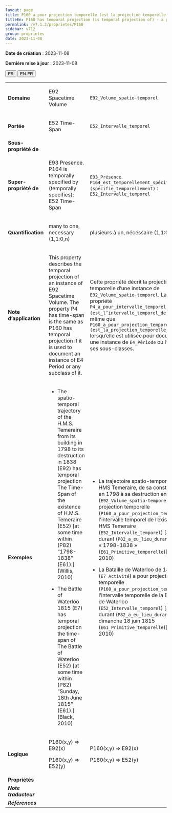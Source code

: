 ```yaml
---
layout: page
title: P160 a pour projection temporelle (est la projection temporelle de)
titleEn: P160 has temporal projection (is temporal projection of) - a pour projection temporelle (est la projection temporelle de)
permalink: /v7.1.2/proprietes/P160
sidebar: v712
group: proprietes
date: 2023-11-08
---
```


**Date de création** : 2023-11-08

**Dernière mise à jour** : 2023-11-08

<div class="lang-buttons">
 <button id="fr" class="activate">FR</button>
 <button id="en-fr">EN-FR</button>
</div>

<table>
<tbody>
<tr>
<td><strong>Domaine</strong></td>
<td class="en">
<p>E92 Spacetime Volume</p>
</td>
<td>
<p><code class="language-plaintext highlighter-rouge">E92_Volume_spatio-temporel</code></p>
</td>
</tr>
<tr>
<td><strong>Portée</strong></td>
<td class="en">
<p>E52 Time-Span</p>
</td>
<td>
<p><code class="language-plaintext highlighter-rouge">E52_Intervalle_temporel</code></p>
</td>
</tr>
<tr>
<td><strong>Sous-propriété de</strong></td>
<td class="en">
</td>
<td>
</td>
</tr>
<tr>
<td><strong>Super-propriété de</strong></td>
<td class="en">
<p>E93 Presence. P164 is temporally specified by (temporally specifies): E52 Time-Span</p>
</td>
<td>
<p><code class="language-plaintext highlighter-rouge">E93_Présence</code>. <code class="language-plaintext highlighter-rouge">P164_est_temporellement_spécifié_par (spécifie_temporellement)</code> : <code class="language-plaintext highlighter-rouge">E52_Intervalle_temporel</code></p>
</td>
</tr>
<tr>
<td><strong>Quantification</strong></td>
<td class="en">
<p>many to one, necessary (1,1:0,n)</p>
</td>
<td>
<p>plusieurs à un, nécessaire (1,1:0,n)</p>
</td>
</tr>
<tr>
<td><strong>Note d’application</strong></td>
<td class="en">
<p>This property describes the temporal projection of an instance of E92 Spacetime Volume. The property P4 has time-span is the same as P160 has temporal projection if it is used to document an instance of E4 Period or any subclass of it. </p>
</td>
<td>
<p>Cette propriété décrit la projection temporelle d’une instance de <code class="language-plaintext highlighter-rouge">E92_Volume_spatio-temporel</code>. La propriété <code class="language-plaintext highlighter-rouge">P4_a_pour_intervalle_temporel (est_l’intervalle_temporel_de)</code> est la même que <code class="language-plaintext highlighter-rouge">P160_a_pour_projection_temporelle (est_la_projection_temporelle_de)</code> lorsqu’elle est utilisée pour documenter une instance de <code class="language-plaintext highlighter-rouge">E4_Période</code> ou l’une de ses sous-classes.</p>
</td>
</tr>
<tr>
<td><strong>Exemples</strong></td>
<td class="en">
<ul>
<li><p>The spatio-temporal trajectory of the H.M.S. Temeraire from its building in 1798 to its destruction in 1838 (E92) has temporal projection The Time-Span of the existence of H.M.S. Temeraire (E52) [at some time within (P82) “1798-1838” (E61).] (Willis, 2010)</p>
</li>
<li><p>The Battle of Waterloo 1815 (E7) has temporal projection the time-span of The Battle of Waterloo (E52) [at some time within (P82) “Sunday, 18th June 1815” (E61).] (Black, 2010)</p>
</li>
</ul>
</td>
<td>
<ul>
<li><p>La trajectoire spatio-temporelle du HMS Temeraire, de sa construction en 1798 à sa destruction en 1838 (<code class="language-plaintext highlighter-rouge">E92_Volume_spatio-temporel</code>), a pour projection temporelle (<code class="language-plaintext highlighter-rouge">P160_a_pour_projection_temporelle</code>) l'intervalle temporel de l’existence du HMS Temeraire (<code class="language-plaintext highlighter-rouge">E52_Intervalle_temporel</code>) [a eu lieu durant (<code class="language-plaintext highlighter-rouge">P82_a_eu_lieu_durant</code>) « 1798-1838 » (<code class="language-plaintext highlighter-rouge">E61_Primitive_temporelle</code>)] (Willis, 2010)</p>
</li>
<li><p>La Bataille de Waterloo de 1815 (<code class="language-plaintext highlighter-rouge">E7_Activité</code>) a pour projection temporelle (<code class="language-plaintext highlighter-rouge">P160_a_pour_projection_temporelle</code>) l’intervalle temporelle de la Bataille de Waterloo (<code class="language-plaintext highlighter-rouge">E52_Intervalle_temporel</code>) [a eu lieu durant (<code class="language-plaintext highlighter-rouge">P82_a_eu_lieu_durant</code>) le dimanche 18 juin 1815 (<code class="language-plaintext highlighter-rouge">E61_Primitive_temporelle</code>)] (Black, 2010)</p>
</li>
</ul>
</td>
</tr>
<tr>
<td><strong>Logique</strong></td>
<td class="en">
<p>P160(x,y) ⇒ E92(x)</p>
<p>P160(x,y) ⇒ E52(y)</p>
</td>
<td>
<p>P160(x,y) ⇒ E92(x)</p>
<p>P160(x,y) ⇒ E52(y)</p>
</td>
</tr>
<tr>
<td><strong>Propriétés</strong></td>
<td class="en">
</td>
<td>
</td>
</tr>
<tr>
<td><strong><em>Note traducteur</em></strong></td>
<td colspan="2">
</td>
</tr>
<tr>
<td><strong><em>Références</em></strong></td>
<td colspan="2">
<p><em></em></p>
</td>
</tr>
</tbody>
</table>
